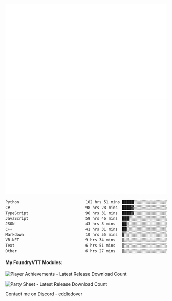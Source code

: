 
![](https://raw.githubusercontent.com/eddiedover/ghstats/master/generated/overview.svg)
![](https://raw.githubusercontent.com/eddiedover/ghstats/master/generated/languages.svg)

<!--START_SECTION:waka-->

```txt
Python                             102 hrs 51 mins █████░░░░░░░░░░░░░░░░░░░░   19.61 %
C#                                 98 hrs 28 mins  ████▓░░░░░░░░░░░░░░░░░░░░   18.78 %
TypeScript                         96 hrs 31 mins  ████▓░░░░░░░░░░░░░░░░░░░░   18.40 %
JavaScript                         59 hrs 46 mins  ███░░░░░░░░░░░░░░░░░░░░░░   11.40 %
JSON                               43 hrs 3 mins   ██░░░░░░░░░░░░░░░░░░░░░░░   08.21 %
C++                                41 hrs 31 mins  ██░░░░░░░░░░░░░░░░░░░░░░░   07.92 %
Markdown                           10 hrs 55 mins  ▓░░░░░░░░░░░░░░░░░░░░░░░░   02.08 %
VB.NET                             9 hrs 34 mins   ▒░░░░░░░░░░░░░░░░░░░░░░░░   01.83 %
Text                               6 hrs 51 mins   ▒░░░░░░░░░░░░░░░░░░░░░░░░   01.31 %
Other                              6 hrs 27 mins   ▒░░░░░░░░░░░░░░░░░░░░░░░░   01.23 %
```

<!--END_SECTION:waka-->

#### My FoundryVTT Modules:

  ![Player Achievements - Latest Release Download Count](https://img.shields.io/badge/dynamic/json?label=Player%20Achievements%20-%20Downloads@latest&query=assets%5B1%5D.download_count&url=https%3A%2F%2Fapi.github.com%2Frepos%2FEddieDover%2Ffvtt-player-achievements%2Freleases%2Flatest)

  ![Party Sheet - Latest Release Download Count](https://img.shields.io/badge/dynamic/json?label=Party%20Sheet%20-%20Downloads@latest&query=assets%5B1%5D.download_count&url=https%3A%2F%2Fapi.github.com%2Frepos%2FEddieDover%2Ffvtt-party-sheet%2Freleases%2Flatest)

<a rel="me" href="https://techhub.social/@EddieDover"></a>

Contact me on Discord - eddiedover
